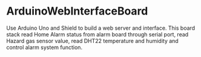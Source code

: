 # ArduinoWebInterfaceBoard
Use Arduino Uno and Shield to build a web server and interface. This board stack read Home Alarm status from alarm board through serial port, read Hazard gas sensor value, read DHT22 temperature and humidity and control alarm system function.
